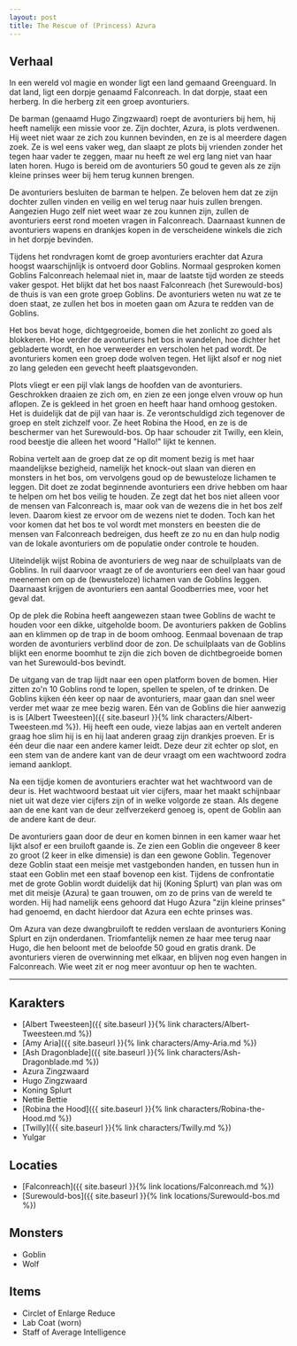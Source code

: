 ```yaml
---
layout: post
title: The Rescue of (Princess) Azura
---
```


## Verhaal

In een wereld vol magie en wonder ligt een land gemaand Greenguard. In dat land, ligt een dorpje genaamd Falconreach. In dat dorpje, staat een herberg. In die herberg zit een groep avonturiers.

De barman (genaamd Hugo Zingzwaard) roept de avonturiers bij hem, hij heeft namelijk een missie voor ze. Zijn dochter, Azura, is plots verdwenen. Hij weet niet waar ze zich zou kunnen bevinden, en ze is al meerdere dagen zoek. Ze is wel eens vaker weg, dan slaapt ze plots bij vrienden zonder het tegen haar vader te zeggen, maar nu heeft ze wel erg lang niet van haar laten horen. Hugo is bereid om de avonturiers 50 goud te geven als ze zijn kleine prinses weer bij hem terug kunnen brengen.

De avonturiers besluiten de barman te helpen. Ze beloven hem dat ze zijn dochter zullen vinden en veilig en wel terug naar huis zullen brengen. Aangezien Hugo zelf niet weet waar ze zou kunnen zijn, zullen de avonturiers eerst rond moeten vragen in Falconreach. Daarnaast kunnen de avonturiers wapens en drankjes kopen in de verscheidene winkels die zich in het dorpje bevinden.

Tijdens het rondvragen komt de groep avonturiers erachter dat Azura hoogst waarschijnlijk is ontvoerd door Goblins. Normaal gesproken komen Goblins Falconreach helemaal niet in, maar de laatste tijd worden ze steeds vaker gespot. Het blijkt dat het bos naast Falconreach (het Surewould-bos) de thuis is van een grote groep Goblins. De avonturiers weten nu wat ze te doen staat, ze zullen het bos in moeten gaan om Azura te redden van de Goblins.

Het bos bevat hoge, dichtgegroeide, bomen die het zonlicht zo goed als blokkeren. Hoe verder de avonturiers het bos in wandelen, hoe dichter het gebladerte wordt, en hoe verweerder en verscholen het pad wordt. De avonturiers komen een groep dode wolven tegen. Het lijkt alsof er nog niet zo lang geleden een gevecht heeft plaatsgevonden.

Plots vliegt er een pijl vlak langs de hoofden van de avonturiers. Geschrokken draaien ze zich om, en zien ze een jonge elven vrouw op hun aflopen. Ze is gekleed in het groen en heeft haar hand omhoog gestoken. Het is duidelijk dat de pijl van haar is. Ze verontschuldigd zich tegenover de groep en stelt zichzelf voor. Ze heet Robina the Hood, en ze is de beschermer van het Surewould-bos. Op haar schouder zit Twilly, een klein, rood beestje die alleen het woord "Hallo!" lijkt te kennen.

Robina vertelt aan de groep dat ze op dit moment bezig is met haar maandelijkse bezigheid, namelijk het knock-out slaan van dieren en monsters in het bos, om vervolgens goud op de bewusteloze lichamen te leggen. Dit doet ze zodat beginnende avonturiers een drive hebben om haar te helpen om het bos veilig te houden. Ze zegt dat het bos niet alleen voor de mensen van Falconreach is, maar ook van de wezens die in het bos zelf leven. Daarom kiest ze ervoor om de wezens niet te doden. Toch kan het voor komen dat het bos te vol wordt met monsters en beesten die de mensen van Falconreach bedreigen, dus heeft ze zo nu en dan hulp nodig van de lokale avonturiers om de populatie onder controle te houden.

Uiteindelijk wijst Robina de avonturiers de weg naar de schuilplaats van de Goblins. In ruil daarvoor vraagt ze of de avonturiers een deel van haar goud meenemen om op de (bewusteloze) lichamen van de Goblins leggen. Daarnaast krijgen de avonturiers een aantal Goodberries mee, voor het geval dat.

Op de plek die Robina heeft aangewezen staan twee Goblins de wacht te houden voor een dikke, uitgeholde boom. De avonturiers pakken de Goblins aan en klimmen op de trap in de boom omhoog. Eenmaal bovenaan de trap worden de avonturiers verblind door de zon. De schuilplaats van de Goblins blijkt een enorme boomhut te zijn die zich boven de dichtbegroeide bomen van het Surewould-bos bevindt.

De uitgang van de trap lijdt naar een open platform boven de bomen. Hier zitten zo'n 10 Goblins rond te lopen, spellen te spelen, of te drinken. De Goblins kijken één keer op naar de avonturiers, maar gaan dan snel weer verder met waar ze mee bezig waren. Eén van de Goblins die hier aanwezig is is [Albert Tweesteen]({{ site.baseurl }}{% link characters/Albert-Tweesteen.md %}). Hij heeft een oude, vieze labjas aan en vertelt anderen graag hoe slim hij is en hij laat anderen graag zijn drankjes proeven. Er is één deur die naar een andere kamer leidt. Deze deur zit echter op slot, en een stem van de andere kant van de deur vraagt om een wachtwoord zodra iemand aanklopt.

Na een tijdje komen de avonturiers erachter wat het wachtwoord van de deur is. Het wachtwoord bestaat uit vier cijfers, maar het maakt schijnbaar niet uit wat deze vier cijfers zijn of in welke volgorde ze staan. Als degene aan de ene kant van de deur zelfverzekerd genoeg is, opent de Goblin aan de andere kant de deur.

De avonturiers gaan door de deur en komen binnen in een kamer waar het lijkt alsof er een bruiloft gaande is. Ze zien een Goblin die ongeveer 8 keer zo groot (2 keer in elke dimensie) is dan een gewone Goblin. Tegenover deze Goblin staat een meisje met vastgebonden handen, en tussen hun in staat een Goblin met een staaf bovenop een kist. Tijdens de confrontatie met de grote Goblin wordt duidelijk dat hij (Koning Splurt) van plan was om met dit meisje (Azura) te gaan trouwen, om zo de prins van de wereld te worden. Hij had namelijk eens gehoord dat Hugo Azura "zijn kleine prinses" had genoemd, en dacht hierdoor dat Azura een echte prinses was.

Om Azura van deze dwangbruiloft te redden verslaan de avonturiers Koning Splurt en zijn onderdanen. Triomfantelijk nemen ze haar mee terug naar Hugo, die hen beloont met de beloofde 50 goud en gratis drank. De avonturiers vieren de overwinning met elkaar, en blijven nog even hangen in Falconreach. Wie weet zit er nog meer avontuur op hen te wachten.

---

## Karakters

* [Albert Tweesteen]({{ site.baseurl }}{% link characters/Albert-Tweesteen.md %})
* [Amy Aria]({{ site.baseurl }}{% link characters/Amy-Aria.md %})
* [Ash Dragonblade]({{ site.baseurl }}{% link characters/Ash-Dragonblade.md %})
* Azura Zingzwaard
* Hugo Zingzwaard
* Koning Splurt
* Nettie Bettie
* [Robina the Hood]({{ site.baseurl }}{% link characters/Robina-the-Hood.md %})
* [Twilly]({{ site.baseurl }}{% link characters/Twilly.md %})
* Yulgar

## Locaties

* [Falconreach]({{ site.baseurl }}{% link locations/Falconreach.md %})
* [Surewould-bos]({{ site.baseurl }}{% link locations/Surewould-bos.md %})

## Monsters

* Goblin
* Wolf

## Items

* Circlet of Enlarge Reduce
* Lab Coat (worn)
* Staff of Average Intelligence